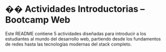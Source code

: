 # �� Actividades Introductorias – Bootcamp Web

Este README contiene 5 actividades diseñadas para introducir a los estudiantes al mundo del desarrollo web, partiendo desde los fundamentos de redes hasta las tecnologías modernas del stack completo.

